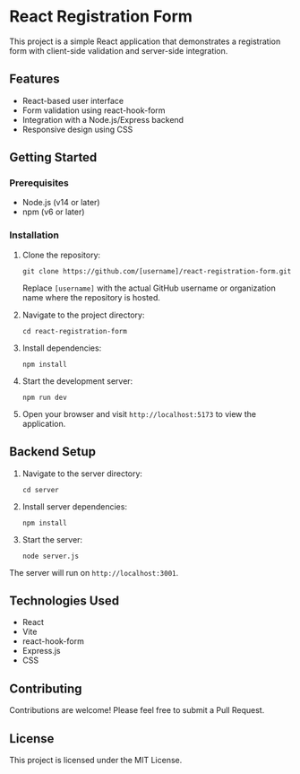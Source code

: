 # React Registration Form

This project is a simple React application that demonstrates a registration form with client-side validation and server-side integration.

## Features

- React-based user interface
- Form validation using react-hook-form
- Integration with a Node.js/Express backend
- Responsive design using CSS

## Getting Started

### Prerequisites

- Node.js (v14 or later)
- npm (v6 or later)

### Installation

1. Clone the repository:
   ```
   git clone https://github.com/[username]/react-registration-form.git
   ```
   Replace `[username]` with the actual GitHub username or organization name where the repository is hosted.

2. Navigate to the project directory:
   ```
   cd react-registration-form
   ```

3. Install dependencies:
   ```
   npm install
   ```

4. Start the development server:
   ```
   npm run dev
   ```

5. Open your browser and visit `http://localhost:5173` to view the application.

## Backend Setup

1. Navigate to the server directory:
   ```
   cd server
   ```

2. Install server dependencies:
   ```
   npm install
   ```

3. Start the server:
   ```
   node server.js
   ```

The server will run on `http://localhost:3001`.

## Technologies Used

- React
- Vite
- react-hook-form
- Express.js
- CSS

## Contributing

Contributions are welcome! Please feel free to submit a Pull Request.

## License

This project is licensed under the MIT License.
